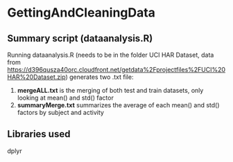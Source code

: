 # GettingAndCleaningData

## Summary script (dataanalysis.R)
Running dataanalysis.R (needs to be in the folder UCI HAR Dataset, data from https://d396qusza40orc.cloudfront.net/getdata%2Fprojectfiles%2FUCI%20HAR%20Dataset.zip)  generates two .txt file:

1. **mergeALL.txt** is the merging of both test and train datasets, only looking at mean() and std() factor
5. **summaryMerge.txt** summarizes the average of each mean() and std() factors by subject and activity 

## Libraries used
dplyr 
